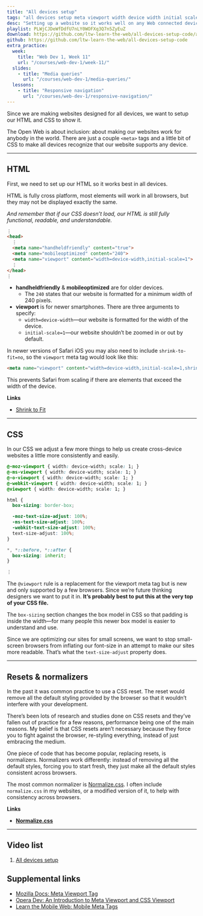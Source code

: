 ```yaml
---
title: "All devices setup"
tags: "all devices setup meta viewport width device width initial scale border box"
desc: "Setting up a website so it works well on any Web connected device."
playlist: PLWjCJDeWfDdfU7nLY0WOFXq3Q7n5ZyEuZ
download: https://github.com/ltw-learn-the-web/all-devices-setup-code/archive/master.zip
github: https://github.com/ltw-learn-the-web/all-devices-setup-code
extra_practice:
  week:
    title: "Web Dev 1, Week 11"
    url: "/courses/web-dev-1/week-11/"
  slides:
    - title: "Media queries"
      url: "/courses/web-dev-1/media-queries/"
  lessons:
    - title: "Responsive navigation"
      url: "/courses/web-dev-1/responsive-navigation/"
---
```


Since we are making websites designed for all devices, we want to setup our HTML and CSS to show it.

The Open Web is about inclusion: about making our websites work for anybody in the world. There are just a couple `<meta>` tags and a little bit of CSS to make all devices recognize that our website supports any device.

---

## HTML

First, we need to set up our HTML so it works best in all devices.

HTML is fully cross platform, most elements will work in all browsers, but they may not be displayed exactly the same.

*And remember that if our CSS doesn’t load, our HTML is still fully functional, readable, and understandable.*

```html
⋮
<head>
  ⋮
  <meta name="handheldfriendly" content="true">
  <meta name="mobileoptimized" content="240">
  <meta name="viewport" content="width=device-width,initial-scale=1">
  ⋮
</head>
⋮
```

- **handheldfriendly** & **mobileoptimized** are for older devices.
  - The `240` states that our website is formatted for a minimum width of 240 pixels.
- **viewport** is for newer smartphones. There are three arguments to specify:
  - `width=device-width`—our website is formatted for the width of the device.
  - `initial-scale=1`—our website shouldn’t be zoomed in or out by default.

In newer versions of Safari iOS you may also need to include `shrink-to-fit=no`, so the `viewport` meta tag would look like this:

```html
<meta name="viewport" content="width=device-width,initial-scale=1,shrink-to-fit=no">
```

This prevents Safari from scaling if there are elements that exceed the width of the device.

**Links**

- [Shrink to Fit](http://jsbin.com/fubunucopi/4/edit?html,output)

---

## CSS

In our CSS we adjust a few more things to help us create cross-device websites a little more consistently and easily.

```css
@-moz-viewport { width: device-width; scale: 1; }
@-ms-viewport { width: device-width; scale: 1; }
@-o-viewport { width: device-width; scale: 1; }
@-webkit-viewport { width: device-width; scale: 1; }
@viewport { width: device-width; scale: 1; }

html {
  box-sizing: border-box;

  -moz-text-size-adjust: 100%;
  -ms-text-size-adjust: 100%;
  -webkit-text-size-adjust: 100%;
  text-size-adjust: 100%;
}

*, *::before, *::after {
  box-sizing: inherit;
}

⋮
```

The `@viewport` rule is a replacement for the viewport meta tag but is new and only supported by a few browsers. Since we’re future thinking designers we want to put it in. **It’s probably best to put this at the very top of your CSS file.**

The `box-sizing` section changes the box model in CSS so that padding is inside the width—for many people this newer box model is easier to understand and use.

Since we are optimizing our sites for small screens, we want to stop small-screen browsers from inflating our font-size in an attempt to make our sites more readable. That’s what the `text-size-adjust` property does.

---

## Resets & normalizers

In the past it was common practice to use a CSS reset. The reset would remove all the default styling provided by the browser so that it wouldn’t interfere with your development.

There’s been lots of research and studies done on CSS resets and they’ve fallen out of practice for a few reasons, performance being one of the main reasons. My belief is that CSS resets aren’t necessary because they force you to fight against the browser, re-styling everything, instead of just embracing the medium.

One piece of code that has become popular, replacing resets, is normalizers. Normalizers work differently: instead of removing all the default styles, forcing you to start fresh, they just make all the default styles consistent across browsers.

The most common normalizer is [Normalize.css](https://necolas.github.io/normalize.css/). I often include `normalize.css` in my websites, or a modified version of it, to help with consistency across browsers.

**Links**

- **[Normalize.css](https://necolas.github.io/normalize.css/)**

---

## Video list

1. [All devices setup](https://www.youtube.com/watch?v=nbqnFZFQxd0&list=PLWjCJDeWfDdfU7nLY0WOFXq3Q7n5ZyEuZ&index=1)

## Supplemental links

- [Mozilla Docs: Meta Viewport Tag](https://developer.mozilla.org/en/Mobile/Viewport_meta_tag/)
- [Opera Dev: An Introduction to Meta Viewport and CSS Viewport](http://dev.opera.com/articles/view/an-introduction-to-meta-viewport-and-viewport/)
- [Learn the Mobile Web: Mobile Meta Tags](http://learnthemobileweb.com/blog/2009/07/mobile-meta-tags/)
